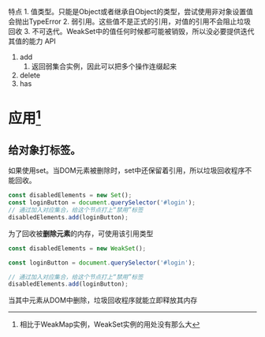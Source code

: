 特点
	1. 值类型。只能是Object或者继承自Object的类型，尝试使用非对象设置值会抛出TypeError
	2. 弱引用。这些值不是正式的引用，对值的引用不会阻止垃圾回收
	3. 不可迭代。WeakSet中的值任何时候都可能被销毁，所以没必要提供迭代其值的能力
API
1. add
	1. 返回弱集合实例，因此可以把多个操作连缀起来
2. delete
3. has
# 应用[^1] 
## 给对象打标签。
如果使用set。当DOM元素被删除时，set中还保留着引用，所以垃圾回收程序不能回收。
```js
const disabledElements = new Set();
const loginButton = document.querySelector('#login');
// 通过加入对应集合，给这个节点打上“禁用”标签
disabledElements.add(loginButton);
```
为了回收被**删除元素**的内存，可使用该引用类型
```js
const disabledElements = new WeakSet();

const loginButton = document.querySelector('#login');

// 通过加入对应集合，给这个节点打上“禁用”标签
disabledElements.add(loginButton);
```
当其中元素从DOM中删除，垃圾回收程序就能立即释放其内存

[^1]: 相比于WeakMap实例，WeakSet实例的用处没有那么大